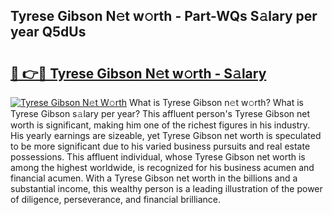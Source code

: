 ## Tyrese Gibson N𝚎t w𝚘rth - Part-WQs S𝚊lary per year Q5dUs

# <h2><a href="http://gc1wgh.nevu.top/?p=Tyrese+Gibson">🔗 👉🔴 Tyrese Gibson N𝚎t w𝚘rth - S𝚊lary</a></h2>

[![Tyrese Gibson N𝚎t W𝚘rth](https://i.imgur.com/Oavwk0R.jpeg)](http://gc1wgh.nevu.top/?p=Tyrese+Gibson)
What is Tyrese Gibson n𝚎t w𝚘rth? What is Tyrese Gibson s𝚊lary per year?
This affluent person's Tyrese Gibson net worth is significant, making him one of the richest figures in his industry. His yearly earnings are sizeable, yet Tyrese Gibson net worth is speculated to be more significant due to his varied business pursuits and real estate possessions. This affluent individual, whose Tyrese Gibson net worth is among the highest worldwide, is recognized for his business acumen and financial acumen. With a Tyrese Gibson net worth in the billions and a substantial income, this wealthy person is a leading illustration of the power of diligence, perseverance, and financial brilliance.
